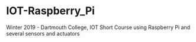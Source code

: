 # IOT-Raspberry_Pi
Winter 2019 - Dartmouth College, IOT Short Course using Raspberry Pi and several sensors and actuators
